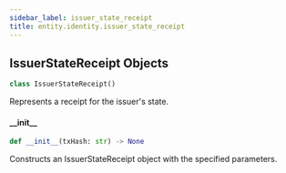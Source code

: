 ```yaml
---
sidebar_label: issuer_state_receipt
title: entity.identity.issuer_state_receipt
---
```


## IssuerStateReceipt Objects

```python
class IssuerStateReceipt()
```

Represents a receipt for the issuer&#x27;s state.

#### \_\_init\_\_

```python
def __init__(txHash: str) -> None
```

Constructs an IssuerStateReceipt object with the specified parameters.


